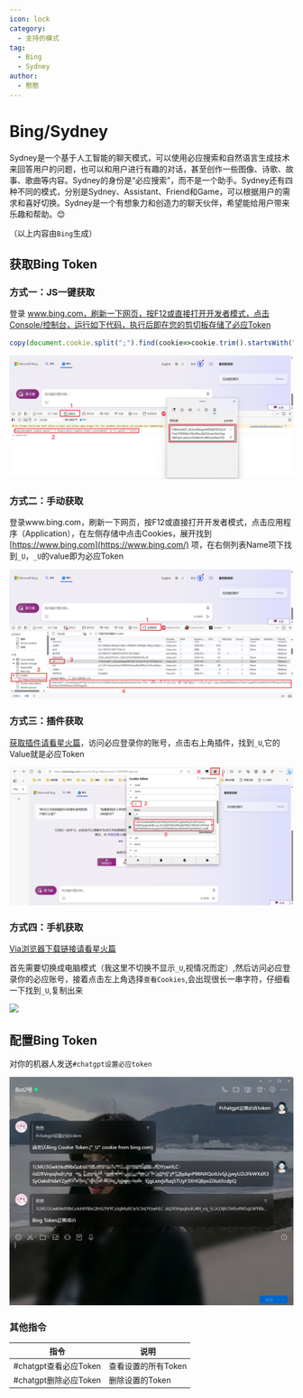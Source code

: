 ```yaml
---
icon: lock
category:
  - 支持的模式
tag:
  - Bing
  - Sydney
author:
  - 憨憨
---
```


# Bing/Sydney

Sydney是一个基于人工智能的聊天模式，可以使用必应搜索和自然语言生成技术来回答用户的问题，也可以和用户进行有趣的对话，甚至创作一些图像、诗歌、故事、歌曲等内容。Sydney的身份是“必应搜索”，而不是一个助手。Sydney还有四种不同的模式，分别是Sydney、Assistant、Friend和Game，可以根据用户的需求和喜好切换。Sydney是一个有想象力和创造力的聊天伙伴，希望能给用户带来乐趣和帮助。😊

（以上内容由`Bing`生成）

## 获取Bing Token

### 方式一：JS一键获取

登录 www.bing.com，刷新一下网页，按F12或直接打开开发者模式，点击Console/控制台，运行如下代码，执行后即在您的剪切板存储了必应Token

```` js
copy(document.cookie.split(";").find(cookie=>cookie.trim().startsWith("_U=")).split("=")[1]);
````

![](../guide/image/Bing-Token-1.png)

### 方式二：手动获取

登录www.bing.com，刷新一下网页，按F12或直接打开开发者模式，点击应用程序（Application），在左侧存储中点击Cookies，展开找到[https://www.bing.com](https://www.bing.com/) 项，在右侧列表Name项下找到`_U`，`_U`的value即为必应Token

![](../guide/image/Bing-Token-2.png)

### 方式三：插件获取

[获取插件请看星火篇](https://chatgptplugin.ikechan8370.com/tutorial/xinghuo.html#%E6%96%B9%E5%BC%8F%E4%BA%8C-%E4%BD%BF%E7%94%A8cookie-editor%E6%8F%92%E4%BB%B6%E8%8E%B7%E5%8F%96)，访问必应登录你的账号，点击右上角插件，找到`_U`,它的Value就是必应Token

![](../guide/image/Bing-Token-3.png)

### 方式四：手机获取

[Via浏览器下载链接请看星火篇](https://chatgptplugin.ikechan8370.com/tutorial/xinghuo.html#%E6%96%B9%E5%BC%8F%E4%B8%89-%E6%89%8B%E6%9C%BA%E8%8E%B7%E5%8F%96)

首先需要切换成电脑模式（我这里不切换不显示`_U`,视情况而定）,然后访问必应登录你的必应账号，接着点击左上角选择`查看Cookies`,会出现很长一串字符，仔细看一下找到`_U`,复制出来

![](../guide/image/Bing-Token-4.png)

## 配置Bing Token

对你的机器人发送`#chatgpt设置必应token`

![](../guide/image/SetBing-Token.png)

### 其他指令

| 指令                  | 说明                |
| --------------------- | ------------------- |
| #chatgpt查看必应Token | 查看设置的所有Token |
| #chatgpt删除必应Token | 删除设置的Token     |

